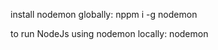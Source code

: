 install nodemon globally:
nppm i -g nodemon

to run NodeJs using nodemon locally:
nodemon <js source>